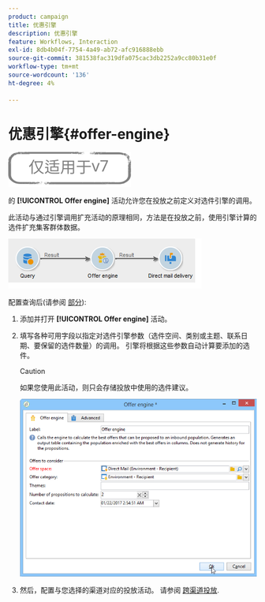 ```yaml
---
product: campaign
title: 优惠引擎
description: 优惠引擎
feature: Workflows, Interaction
exl-id: 8db4b04f-7754-4a49-ab72-afc916888ebb
source-git-commit: 381538fac319dfa075cac3db2252a9cc80b31e0f
workflow-type: tm+mt
source-wordcount: '136'
ht-degree: 4%

---
```


# 优惠引擎{#offer-engine}

![](../../assets/v7-only.svg)

的 **[!UICONTROL Offer engine]** 活动允许您在投放之前定义对选件引擎的调用。

此活动与通过引擎调用扩充活动的原理相同，方法是在投放之前，使用引擎计算的选件扩充集客群体数据。

![](assets/int_offerengine_activity2.png)

配置查询后(请参阅 [部分](query.md)):

1. 添加并打开 **[!UICONTROL Offer engine]** 活动。
1. 填写各种可用字段以指定对选件引擎参数（选件空间、类别或主题、联系日期、要保留的选件数量）的调用。 引擎将根据这些参数自动计算要添加的选件。

   >[!CAUTION]
   >
   >如果您使用此活动，则只会存储投放中使用的选件建议。

   ![](assets/int_offerengine_activity1.png)

1. 然后，配置与您选择的渠道对应的投放活动。 请参阅 [跨渠道投放](cross-channel-deliveries.md).
